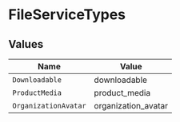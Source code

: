 # FileServiceTypes


## Values

| Name                 | Value                |
| -------------------- | -------------------- |
| `Downloadable`       | downloadable         |
| `ProductMedia`       | product_media        |
| `OrganizationAvatar` | organization_avatar  |